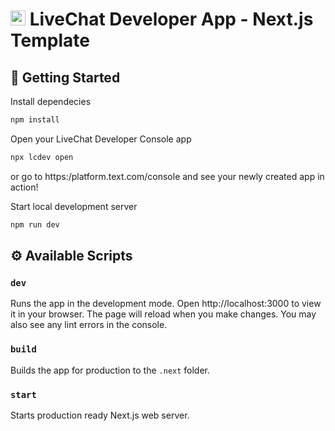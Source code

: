 # <img src="https://livechat.design/images/livechat/DIGITAL%20%28RGB%29/SVG/Mark_RGB_Orange.svg" widht="24px" height="24px" /> LiveChat Developer App - Next.js Template

## 🚀 Getting Started

Install dependecies

```sh
npm install
```

Open your LiveChat Developer Console app

```sh
npx lcdev open
```

or go to https:/platform.text.com/console and see your newly created app in action!

Start local development server

```sh
npm run dev
```

## ⚙️ Available Scripts

### `dev`

Runs the app in the development mode.
Open http://localhost:3000 to view it in your browser.
The page will reload when you make changes.
You may also see any lint errors in the console.

### `build`

Builds the app for production to the `.next` folder.

### `start`

Starts production ready Next.js web server.
